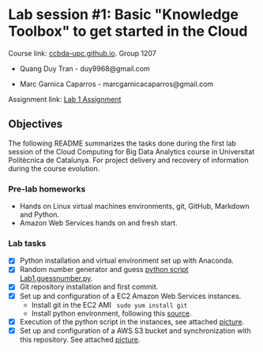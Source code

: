 # Lab session #1: Basic "Knowledge Toolbox" to get started in the Cloud

Course link: [ccbda-upc.github.io](https://ccbda-upc.github.io/).
Group 1207

-   Quang Duy Tran - duy9968\@gmail.com

-   Marc Garnica Caparros - marcgarnicacaparros\@gmail.com

Assignment link: [Lab 1 Assignment](https://github.com/CCBDA-UPC/Assignments-2018/blob/master/Lab01.md) 

## Objectives

The following README summarizes the tasks done during the first lab session
of the Cloud Computing for Big Data Analytics course in Universitat Politècnica
de Catalunya. For project delivery and recovery of information during the course evolution.



### Pre-lab homeworks

-   Hands on Linux virtual machines environments, git, GitHub, Markdown and Python.
-   Amazon Web Services hands on and fresh start.

### Lab tasks

- [x] Python installation and virtual environment set up with Anaconda.
- [x] Random number generator and guess [python script Lab1.guessnumber.py](./Lab1.guessnumber.py).
- [x] Git repository installation and first commit.
- [x] Set up and configuration of a EC2 Amazon Web Services instances.
    - Install git in the EC2 AMI ``` sudo yum install git```
    - Install python environment, following this [source](https://gist.github.com/niranjv/f80fc1f488afc49845e2ff3d5df7f83b).
- [x] Execution of the python script in the instances, see attached [picture](./Lab1AWSTerminal.png).
- [x] Set up and configuration of a AWS S3 bucket and synchronization with this repository.
    See attached [picture](./Lab1.S3Bucket.png).
